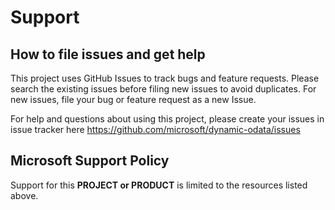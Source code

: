 # Support

## How to file issues and get help  

This project uses GitHub Issues to track bugs and feature requests. Please search the existing 
issues before filing new issues to avoid duplicates.  For new issues, file your bug or 
feature request as a new Issue.

For help and questions about using this project, please create your issues in issue tracker here https://github.com/microsoft/dynamic-odata/issues

## Microsoft Support Policy  

Support for this **PROJECT or PRODUCT** is limited to the resources listed above.

